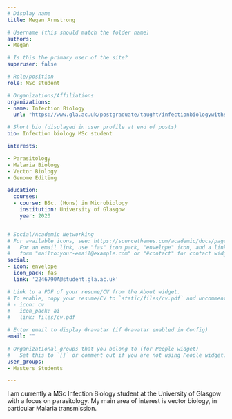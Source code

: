 ```yaml
---
# Display name
title: Megan Armstrong

# Username (this should match the folder name)
authors:
- Megan

# Is this the primary user of the site?
superuser: false

# Role/position
role: MSc student

# Organizations/Affiliations
organizations:
- name: Infection Biology
  url: "https://www.gla.ac.uk/postgraduate/taught/infectionbiologywithspecialisms/"

# Short bio (displayed in user profile at end of posts)
bio: Infection biology MSc student

interests:

- Parasitology
- Malaria Biology
- Vector Biology
- Genome Editing

education:
  courses:
  - course: BSc. (Hons) in Microbiology
    institution: University of Glasgow
    year: 2020


# Social/Academic Networking
# For available icons, see: https://sourcethemes.com/academic/docs/page-builder/#icons
#   For an email link, use "fas" icon pack, "envelope" icon, and a link in the
#   form "mailto:your-email@example.com" or "#contact" for contact widget.
social:
- icon: envelope
  icon_pack: fas
  link: '2246790A@student.gla.ac.uk'

# Link to a PDF of your resume/CV from the About widget.
# To enable, copy your resume/CV to `static/files/cv.pdf` and uncomment the lines below.
# - icon: cv
#   icon_pack: ai
#   link: files/cv.pdf

# Enter email to display Gravatar (if Gravatar enabled in Config)
email: ""

# Organizational groups that you belong to (for People widget)
#   Set this to `[]` or comment out if you are not using People widget.
user_groups:
- Masters Students

---
```


I am currently a MSc Infection Biology student at the University of Glasgow with a focus on parasitology. My main area of interest is vector biology, in particular Malaria transmission.
